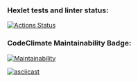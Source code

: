 ### Hexlet tests and linter status:
[![Actions Status](https://github.com/Tchistyakov/frontend-project-44/workflows/hexlet-check/badge.svg)](https://github.com/Tchistyakov/frontend-project-44/actions)

### CodeClimate Maintainability Badge:
[![Maintainability](https://api.codeclimate.com/v1/badges/04e66f48a6e0a666d910/maintainability)](https://codeclimate.com/github/Tchistyakov/frontend-project-44/maintainability)

[![asciicast](https://asciinema.org/a/yeFrTTmmuyju3NAIaaTSl6VIB.svg)](https://asciinema.org/a/yeFrTTmmuyju3NAIaaTSl6VIB)